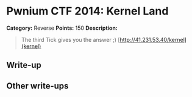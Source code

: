 # Pwnium CTF 2014: Kernel Land

**Category:** Reverse
**Points:** 150
**Description:**
> The third Tick gives you the answer ;) [http://41.231.53.40/kernel](kernel)

## Write-up


## Other write-ups


